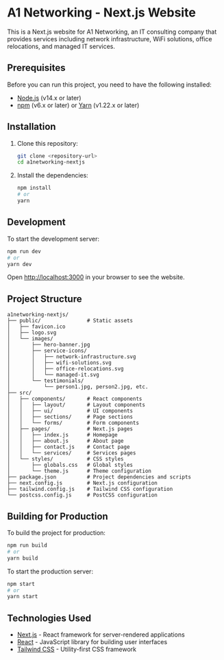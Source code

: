 # A1 Networking - Next.js Website

This is a Next.js website for A1 Networking, an IT consulting company that provides services including network infrastructure, WiFi solutions, office relocations, and managed IT services.

## Prerequisites

Before you can run this project, you need to have the following installed:

- [Node.js](https://nodejs.org/) (v14.x or later)
- [npm](https://www.npmjs.com/) (v6.x or later) or [Yarn](https://yarnpkg.com/) (v1.22.x or later)

## Installation

1. Clone this repository:
   ```bash
   git clone <repository-url>
   cd a1networking-nextjs
   ```

2. Install the dependencies:
   ```bash
   npm install
   # or
   yarn
   ```

## Development

To start the development server:

```bash
npm run dev
# or
yarn dev
```

Open [http://localhost:3000](http://localhost:3000) in your browser to see the website.

## Project Structure

```
a1networking-nextjs/
├── public/               # Static assets
│   ├── favicon.ico
│   ├── logo.svg
│   └── images/
│       ├── hero-banner.jpg
│       ├── service-icons/
│       │   ├── network-infrastructure.svg
│       │   ├── wifi-solutions.svg
│       │   ├── office-relocations.svg
│       │   └── managed-it.svg
│       └── testimonials/
│           └── person1.jpg, person2.jpg, etc.
├── src/
│   ├── components/       # React components
│   │   ├── layout/       # Layout components
│   │   ├── ui/           # UI components
│   │   ├── sections/     # Page sections
│   │   └── forms/        # Form components
│   ├── pages/            # Next.js pages
│   │   ├── index.js      # Homepage
│   │   ├── about.js      # About page
│   │   ├── contact.js    # Contact page
│   │   └── services/     # Services pages
│   └── styles/           # CSS styles
│       ├── globals.css   # Global styles
│       └── theme.js      # Theme configuration
├── package.json          # Project dependencies and scripts
├── next.config.js        # Next.js configuration
├── tailwind.config.js    # Tailwind CSS configuration
└── postcss.config.js     # PostCSS configuration
```

## Building for Production

To build the project for production:

```bash
npm run build
# or
yarn build
```

To start the production server:

```bash
npm start
# or
yarn start
```

## Technologies Used

- [Next.js](https://nextjs.org/) - React framework for server-rendered applications
- [React](https://reactjs.org/) - JavaScript library for building user interfaces
- [Tailwind CSS](https://tailwindcss.com/) - Utility-first CSS framework
